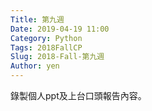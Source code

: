 ```yaml
---
Title: 第九週
Date: 2019-04-19 11:00
Category: Python
Tags: 2018FallCP
Slug: 2018-Fall-第九週
Author: yen
---
```

錄製個人ppt及上台口頭報告內容。